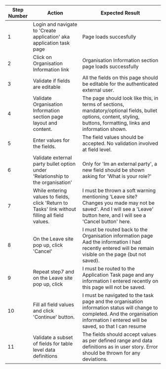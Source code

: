 | Step Number | Action                                                                                          | Expected Result                                                                                                                                                                       |
| ----------- | ----------------------------------------------------------------------------------------------- | ------------------------------------------------------------------------------------------------------------------------------------------------------------------------------------- |
| 1           | Login and navigate to  'Create application' aka application task page                           | Page loads succesfully                                                                                                                                                                |
| 2           | Click on Organisation Information link                                                          | Organisation Information section page loads successfully                                                                                                                              |
| 3           | Validate if fields are editable                                                                 | All the fields on this page should be editable for the authenticated external user.                                                                                                   |
| 4           | Validate Organisation Information section page layout and content.                              | The page should look like this, in terms of sections, mandatory/optional fields, bullet options, content, styling, buttons, formatting, links and information shown.                  |
| 5           | Enter values for the fields.                                                                    | The field values should be accepted. No validation involved at field level.                                                                                                           |
| 6           | Validate external party bullet option under 'Relationship to the organisation'                  | Only for 'Im an external party', a new field should be shown asking for 'What is your role?'                                                                                          |
| 7           | While entering values to fields, click 'Return to Tasks' link without filling all field values. | I must be thrown a soft warning mentioning 'Leave site? Changes you made may not be saved'. And I will see a 'Leave' button here, and I will see a 'Cancel button' here.              |
| 8           | On the Leave site pop up, click 'Cancel'                                                        | I must be routed back to the Organisation information page Aad the information I had recently entered will be remain visible on the page (but not saved).                             |
| 9           | Repeat step7 and on the Leave site pop up, click                                                | I must be routed to the Application Task page and any information I entered recently on this page will not be saved.                                                                  |
| 10          | Fill all field values and click 'Continue' button.                                              | I must be navigated to the task page and the organisation information status will change to completed. And the organisation information I entered will be saved, so that I can resume |
| 11          | Validate a subset of fields for table level data definitions                                    | The fields should accept values as per defined range and data definitions as in user story. Error should be thrown for any deviations.                                                |